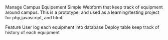 Manage Campus Equipement
Simple Webform that keep track of equipment around campus. 
This is a prototype, and used as a learning/testing project for php,javascript, and html.

Feature
  User log each equipment into database
  Deploy table keep track of history of each equipment 
